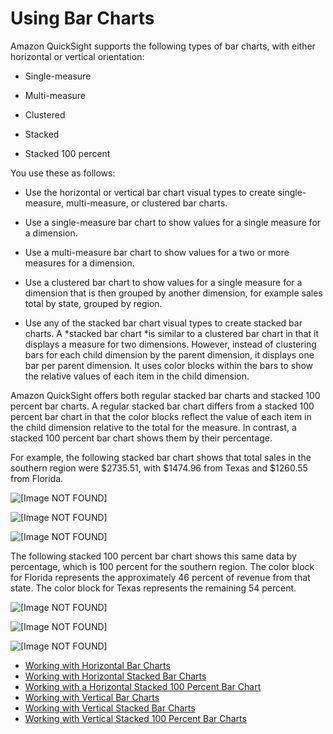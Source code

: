 # Using Bar Charts<a name="bar-charts"></a>

Amazon QuickSight supports the following types of bar charts, with either horizontal or vertical orientation:

+ Single\-measure

+ Multi\-measure

+ Clustered

+ Stacked

+ Stacked 100 percent

You use these as follows:

+ Use the horizontal or vertical bar chart visual types to create single\-measure, multi\-measure, or clustered bar charts\.

+ Use a single\-measure bar chart to show values for a single measure for a dimension\.

+ Use a multi\-measure bar chart to show values for a two or more measures for a dimension\.

+ Use a clustered bar chart to show values for a single measure for a dimension that is then grouped by another dimension, for example sales total by state, grouped by region\.

+ Use any of the stacked bar chart visual types to create stacked bar charts\. A *stacked bar chart *is similar to a clustered bar chart in that it displays a measure for two dimensions\. However, instead of clustering bars for each child dimension by the parent dimension, it displays one bar per parent dimension\. It uses color blocks within the bars to show the relative values of each item in the child dimension\.

Amazon QuickSight offers both regular stacked bar charts and stacked 100 percent bar charts\. A regular stacked bar chart differs from a stacked 100 percent bar chart in that the color blocks reflect the value of each item in the child dimension relative to the total for the measure\. In contrast, a stacked 100 percent bar chart shows them by their percentage\. 

For example, the following stacked bar chart shows that total sales in the southern region were $2735\.51, with $1474\.96 from Texas and $1260\.55 from Florida\.

![\[Image NOT FOUND\]](http://docs.aws.amazon.com/quicksight/latest/user/images/stacked-bar1.png)

![\[Image NOT FOUND\]](http://docs.aws.amazon.com/quicksight/latest/user/images/stacked-bar2.png)

![\[Image NOT FOUND\]](http://docs.aws.amazon.com/quicksight/latest/user/images/stacked-bar3.png)

The following stacked 100 percent bar chart shows this same data by percentage, which is 100 percent for the southern region\. The color block for Florida represents the approximately 46 percent of revenue from that state\. The color block for Texas represents the remaining 54 percent\.

![\[Image NOT FOUND\]](http://docs.aws.amazon.com/quicksight/latest/user/images/stacked-bar4.png)

![\[Image NOT FOUND\]](http://docs.aws.amazon.com/quicksight/latest/user/images/stacked-bar5.png)

![\[Image NOT FOUND\]](http://docs.aws.amazon.com/quicksight/latest/user/images/stacked-bar6.png)


+ [Working with Horizontal Bar Charts](horizontal-bar-chart.md)
+ [Working with Horizontal Stacked Bar Charts](horizontal-stacked-bar-chart.md)
+ [Working with a Horizontal Stacked 100 Percent Bar Chart](horizontal-stacked-100-percent-bar-chart.md)
+ [Working with Vertical Bar Charts](vertical-bar-chart.md)
+ [Working with Vertical Stacked Bar Charts](vertical-stacked-bar-chart.md)
+ [Working with Vertical Stacked 100 Percent Bar Charts](vertical-stacked-100-percent-bar-chart.md)